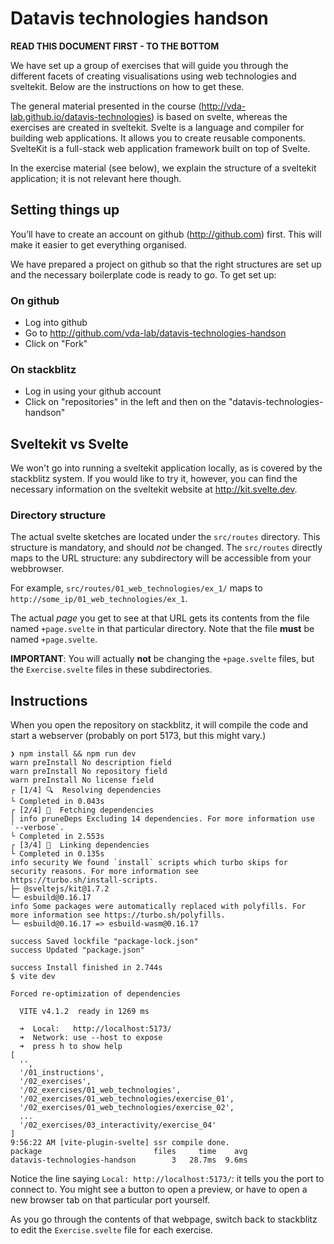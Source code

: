# Datavis technologies handson

**READ THIS DOCUMENT FIRST - TO THE BOTTOM**

We have set up a group of exercises that will guide you through the different facets of creating visualisations using web technologies and sveltekit. Below are the instructions on how to get these.

The general material presented in the course (http://vda-lab.github.io/datavis-technologies) is based on svelte, whereas the exercises are created in sveltekit. Svelte is a language and compiler for building web applications. It allows you to create reusable components. SvelteKit is a full-stack web application framework built on top of Svelte.

In the exercise material (see below), we explain the structure of a sveltekit application; it is not relevant here though.

## Setting things up
You’ll have to create an account on github (http://github.com) first. This will make it easier to get everything organised.

We have prepared a project on github so that the right structures are set up and the necessary boilerplate code is ready to go. To get set up:

### On github
* Log into github
* Go to http://github.com/vda-lab/datavis-technologies-handson
* Click on "Fork"

### On stackblitz
* Log in using your github account
* Click on "repositories" in the left and then on the "datavis-technologies-handson"

## Sveltekit vs Svelte
We won't go into running a sveltekit application locally, as is covered by the stackblitz system. If you would like to try it, however, you can find the necessary information on the sveltekit website at http://kit.svelte.dev.

### Directory structure
The actual svelte sketches are located under the `src/routes` directory. This structure is mandatory, and should *not* be changed. The `src/routes` directly maps to the URL structure: any subdirectory will be accessible from your webbrowser.

For example, `src/routes/01_web_technologies/ex_1/` maps to `http://some_ip/01_web_technologies/ex_1`.

The actual *page* you get to see at that URL gets its contents from the file named `+page.svelte` in that particular directory. Note that the file **must** be named `+page.svelte`.

**IMPORTANT**: You will actually **not** be changing the `+page.svelte` files, but the `Exercise.svelte` files in these subdirectories.

## Instructions
When you open the repository on stackblitz, it will compile the code and start a webserver (probably on port 5173, but this might vary.)

```
❯ npm install && npm run dev
warn preInstall No description field
warn preInstall No repository field
warn preInstall No license field
┌ [1/4] 🔍  Resolving dependencies
└ Completed in 0.043s
┌ [2/4] 🚚  Fetching dependencies
│ info pruneDeps Excluding 14 dependencies. For more information use `--verbose`.
└ Completed in 2.553s
┌ [3/4] 🔗  Linking dependencies
└ Completed in 0.135s
info security We found `install` scripts which turbo skips for security reasons. For more information see
https://turbo.sh/install-scripts.
├─ @sveltejs/kit@1.7.2
└─ esbuild@0.16.17
info Some packages were automatically replaced with polyfills. For more information see https://turbo.sh/polyfills.
└─ esbuild@0.16.17 => esbuild-wasm@0.16.17

success Saved lockfile "package-lock.json"
success Updated "package.json"

success Install finished in 2.744s
$ vite dev

Forced re-optimization of dependencies

  VITE v4.1.2  ready in 1269 ms

  ➜  Local:   http://localhost:5173/
  ➜  Network: use --host to expose
  ➜  press h to show help
[
  '',
  '/01_instructions',
  '/02_exercises',
  '/02_exercises/01_web_technologies',
  '/02_exercises/01_web_technologies/exercise_01',
  '/02_exercises/01_web_technologies/exercise_02',
  ...
  '/02_exercises/03_interactivity/exercise_04'
]
9:56:22 AM [vite-plugin-svelte] ssr compile done.
package                         files     time    avg
datavis-technologies-handson        3   28.7ms  9.6ms
```

Notice the line saying `Local: http://localhost:5173/`: it tells you the port to connect to. You might see a button to open a preview, or have to open a new browser tab on that particular port yourself.

As you go through the contents of that webpage, switch back to stackblitz to edit the `Exercise.svelte` file for each exercise.